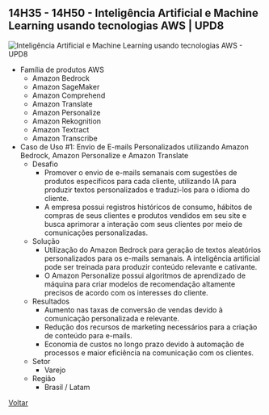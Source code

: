 ## 14H35 - 14H50 - Inteligência Artificial e Machine Learning usando tecnologias AWS | UPD8

![Inteligência Artificial e Machine Learning usando tecnologias AWS - UPD8](./pictures/deployia.jpg)

* Família de produtos AWS
    * Amazon Bedrock
    * Amazon SageMaker
    * Amazon Comprehend
    * Amazon Translate
    * Amazon Personalize
    * Amazon Rekognition
    * Amazon Textract
    * Amazon Transcribe
* Caso de Uso #1: Envio de E-mails Personalizados utilizando Amazon Bedrock, Amazon Personalize e Amazon Translate
    * Desafio
        * Promover o envio de e-mails semanais com sugestões de produtos específicos para cada cliente, utilizando IA para produzir textos personalizados e traduzi-los para o idioma do cliente.
        * A empresa possui registros históricos de consumo, hábitos de compras de seus clientes e produtos vendidos em seu site e busca aprimorar a interação com seus clientes por meio de comunicações personalizadas.
    * Solução
        * Utilização do Amazon Bedrock para geração de textos aleatórios personalizados para os e-mails semanais. A inteligência artificial pode ser treinada para produzir conteúdo relevante e cativante.
        * O Amazon Personalize possui algoritmos de aprendizado de máquina para criar modelos de recomendação altamente precisos de acordo com os interesses do cliente.
    * Resultados
        * Aumento nas taxas de conversão de vendas devido à comunicação personalizada e relevante.
        * Redução dos recursos de marketing necessários para a criação de conteúdo para e-mails.
        * Economia de custos no longo prazo devido à automação de processos e maior eficiência na comunicação com os clientes.
    * Setor
        * Varejo
    * Região
        * Brasil / Latam

[Voltar](/aws-cloud-experience-2024)